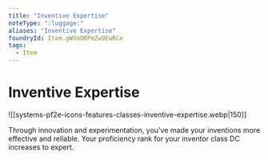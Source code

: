 ```yaml
---
title: "Inventive Expertise"
noteType: ":luggage:"
aliases: "Inventive Expertise"
foundryId: Item.gWVoODPmZw9EwRCe
tags:
  - Item
---
```


# Inventive Expertise
![[systems-pf2e-icons-features-classes-inventive-expertise.webp|150]]

Through innovation and experimentation, you've made your inventions more effective and reliable. Your proficiency rank for your inventor class DC increases to expert.
